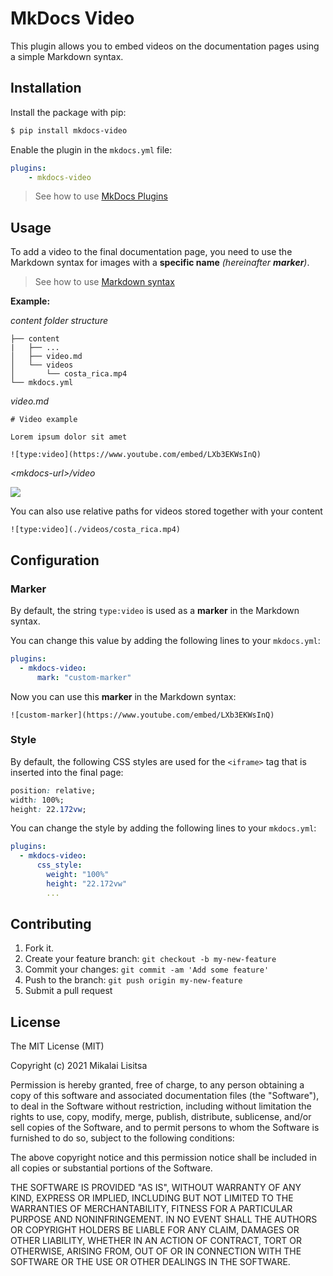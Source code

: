 # MkDocs Video

This plugin allows you to embed videos on the documentation pages using a simple Markdown syntax.

## Installation

Install the package with pip:

```bash
$ pip install mkdocs-video
```

Enable the plugin in the `mkdocs.yml` file:

```yaml
plugins:
    - mkdocs-video
```

> See how to use [MkDocs Plugins](https://www.mkdocs.org/dev-guide/plugins/#using-plugins)

## Usage

To add a video to the final documentation page, you need to use the Markdown syntax for images with a **specific name** *(hereinafter ***marker***)*.

> See how to use [Markdown syntax](https://guides.github.com/features/mastering-markdown/)

**Example:**

*content folder structure*

```
├── content
|   ├── ...
│   ├── video.md
│   └── videos
│       └── costa_rica.mp4
└── mkdocs.yml
```

*video.md*
```
# Video example

Lorem ipsum dolor sit amet

![type:video](https://www.youtube.com/embed/LXb3EKWsInQ)
```

*\<mkdocs-url>/video*

![](https://user-images.githubusercontent.com/29832584/123962612-5188db00-d9ba-11eb-9e0f-1470ca57c452.png)

You can also use relative paths for videos stored together with your content
```
![type:video](./videos/costa_rica.mp4)
```

## Configuration

### Marker

By default, the string `type:video` is used as a **marker** in the Markdown syntax.

You can change this value by adding the following lines to your `mkdocs.yml`:

```yaml
plugins:
  - mkdocs-video:
      mark: "custom-marker"
```

Now you can use this **marker** in the Markdown syntax:

```
![custom-marker](https://www.youtube.com/embed/LXb3EKWsInQ)
```

### Style

By default, the following CSS styles are used for the `<iframe>` tag that is inserted into the final page:

```css
position: relative;
width: 100%;
height: 22.172vw;
```

You can change the style by adding the following lines to your `mkdocs.yml`:

```yaml
plugins:
  - mkdocs-video:
      css_style:
        weight: "100%"
        height: "22.172vw"
        ...
```

## Contributing

1.  Fork it.
2.  Create your feature branch:  `git checkout -b my-new-feature`
3.  Commit your changes:  `git commit -am 'Add some feature'`
4.  Push to the branch:  `git push origin my-new-feature`
5.  Submit a pull request

## License
The MIT License (MIT)

Copyright (c) 2021 Mikalai Lisitsa

Permission is hereby granted, free of charge, to any person obtaining a copy of this software and associated documentation files (the "Software"), to deal in the Software without restriction, including without limitation the rights to use, copy, modify, merge, publish, distribute, sublicense, and/or sell copies of the Software, and to permit persons to whom the Software is furnished to do so, subject to the following conditions:

The above copyright notice and this permission notice shall be included in all copies or substantial portions of the Software.

THE SOFTWARE IS PROVIDED "AS IS", WITHOUT WARRANTY OF ANY KIND, EXPRESS OR IMPLIED, INCLUDING BUT NOT LIMITED TO THE WARRANTIES OF MERCHANTABILITY, FITNESS FOR A PARTICULAR PURPOSE AND NONINFRINGEMENT. IN NO EVENT SHALL THE AUTHORS OR COPYRIGHT HOLDERS BE LIABLE FOR ANY CLAIM, DAMAGES OR OTHER LIABILITY, WHETHER IN AN ACTION OF CONTRACT, TORT OR OTHERWISE, ARISING FROM, OUT OF OR IN CONNECTION WITH THE SOFTWARE OR THE USE OR OTHER DEALINGS IN THE SOFTWARE.
